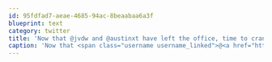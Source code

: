 ```yaml
---
id: 95fdfad7-aeae-4685-94ac-8beaabaa6a3f
blueprint: text
category: twitter
title: 'Now that @jvdw and @austinxt have left the office, time to crank the volume up to 11.  Mwahaha'
caption: 'Now that <span class="username username_linked">@<a href="https://twitter.com/jvdw" title="John van der Woude">jvdw</a></span> and <span class="username username_linked">@<a href="https://twitter.com/austinxt" title="Zenia Austin">austinxt</a></span> have left the office, time to crank the volume up to 11.  Mwahaha'
---
```

